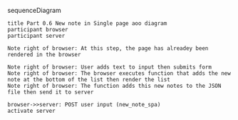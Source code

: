 

sequenceDiagram

    title Part 0.6 New note in Single page aoo diagram
    participant browser
    participant server

    Note right of browser: At this step, the page has alreadey been rendered in the browser 

    Note right of browser: User adds text to input then submits form
    Note right of browser: The browser executes function that adds the new note at the bottom of the list then render the list
    Note right of browser: The function adds this new notes to the JSON file then send it to server

    browser->>server: POST user input (new_note_spa)
    activate server
